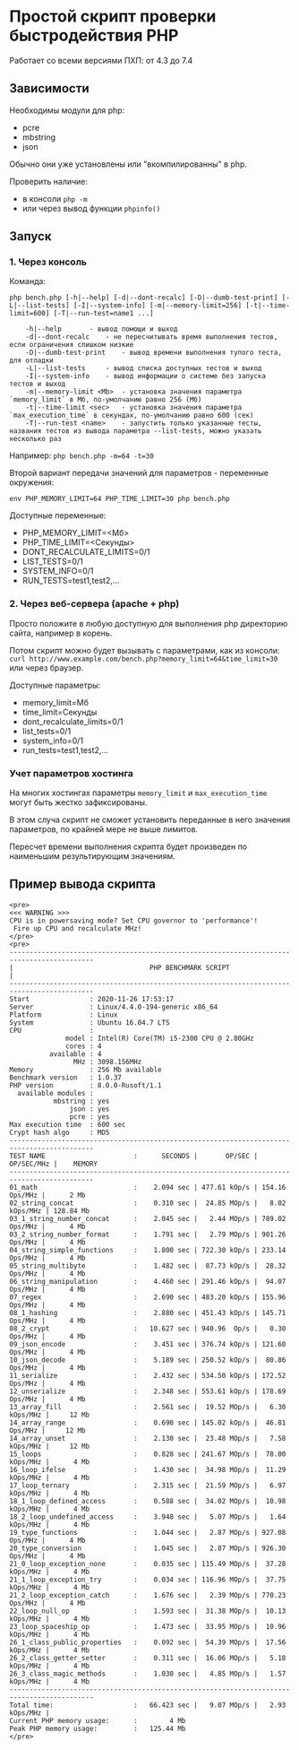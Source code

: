 # Простой скрипт проверки быстродействия PHP

Работает со всеми версиями ПХП: от 4.3 до 7.4

## Зависимости

Необходимы модули для php:

- pcre
- mbstring
- json

Обычно они уже установлены или "вкомпилированны" в php.

Проверить наличие:

- в консоли `php -m`
- или через вывод функции `phpinfo()`

## Запуск

### 1. Через консоль

Команда:
```
php bench.php [-h|--help] [-d|--dont-recalc] [-D|--dumb-test-print] [-L|--list-tests] [-I|--system-info] [-m|--memory-limit=256] [-t|--time-limit=600] [-T|--run-test=name1 ...]

	-h|--help		- вывод помощи и выход
	-d|--dont-recalc	- не пересчитывать время выполнения тестов, если ограничения слишком низкие
	-D|--dumb-test-print	- вывод времени выполнения тупого теста, для отладки
	-L|--list-tests		- вывод списка доступных тестов и выход
	-I|--system-info	- вывод информации о системе без запуска тестов и выход
	-m|--memory-limit <Mb>	- установка значения параметра `memory_limit` в Мб, по-умолчанию равно 256 (Мб)
	-t|--time-limit <sec>	- установка значения параметра `max_execution_time` в секундах, по-умолчанию равно 600 (сек)
	-T|--run-test <name>	- запустить только указанные тесты, названия тестов из вывода параметра --list-tests, можно указать несколько раз
```
Например: `php bench.php -m=64 -t=30`

Второй вариант передачи значений для параметров - переменные окружения:
```
env PHP_MEMORY_LIMIT=64 PHP_TIME_LIMIT=30 php bench.php
```

Доступные переменные:

- PHP_MEMORY_LIMIT=<Мб>
- PHP_TIME_LIMIT=<Секунды>
- DONT_RECALCULATE_LIMITS=0/1
- LIST_TESTS=0/1
- SYSTEM_INFO=0/1
- RUN_TESTS=test1,test2,...

### 2. Через веб-сервера (apache + php)

Просто положите в любую доступную для выполнения php директорию сайта, например в корень.

Потом скрипт можно будет вызывать с параметрами, как из консоли:
`curl http://www.example.com/bench.php?memory_limit=64&time_limit=30`
или через браузер.

Доступные параметры:

- memory_limit=Мб
- time_limit=Секунды
- dont_recalculate_limits=0/1
- list_tests=0/1
- system_info=0/1
- run_tests=test1,test2,...

### Учет параметров хостинга

На многих хостингах параметры `memory_limit` и `max_execution_time` могут быть жестко зафиксированы.

В этом случа скрипт не сможет установить переданные в него значения параметров,
по крайней мере не выше лимитов.

Пересчет времени выполнения скрипта будет произведен по наименьшим результирующим значениям.

## Пример вывода скрипта

```
<pre>
<<< WARNING >>>
CPU is in powersaving mode? Set CPU governor to 'performance'!
 Fire up CPU and recalculate MHz!
</pre>
<pre>
-------------------------------------------------------------------------------------------
|                                  PHP BENCHMARK SCRIPT                                   |
-------------------------------------------------------------------------------------------
Start               : 2020-11-26 17:53:17
Server              : Linux/4.4.0-194-generic x86_64
Platform            : Linux
System              : Ubuntu 16.04.7 LTS
CPU                 :
              model : Intel(R) Core(TM) i5-2300 CPU @ 2.80GHz
              cores : 4
          available : 4
                MHz : 3098.156MHz
Memory              : 256 Mb available
Benchmark version   : 1.0.37
PHP version         : 8.0.0-Rusoft/1.1
  available modules :
           mbstring : yes
               json : yes
               pcre : yes
Max execution time  : 600 sec
Crypt hash algo     : MD5
-------------------------------------------------------------------------------------------
TEST NAME                      :      SECONDS |       OP/SEC |      OP/SEC/MHz |    MEMORY
-------------------------------------------------------------------------------------------
01_math                        :    2.094 sec | 477.61 kOp/s | 154.16  Ops/MHz |      2 Mb
02_string_concat               :    0.310 sec |  24.85 MOp/s |   8.02 kOps/MHz | 128.84 Mb
03_1_string_number_concat      :    2.045 sec |   2.44 MOp/s | 789.02  Ops/MHz |      4 Mb
03_2_string_number_format      :    1.791 sec |   2.79 MOp/s | 901.26  Ops/MHz |      4 Mb
04_string_simple_functions     :    1.800 sec | 722.30 kOp/s | 233.14  Ops/MHz |      4 Mb
05_string_multibyte            :    1.482 sec |  87.73 kOp/s |  28.32  Ops/MHz |      4 Mb
06_string_manipulation         :    4.460 sec | 291.46 kOp/s |  94.07  Ops/MHz |      4 Mb
07_regex                       :    2.690 sec | 483.20 kOp/s | 155.96  Ops/MHz |      4 Mb
08_1_hashing                   :    2.880 sec | 451.43 kOp/s | 145.71  Ops/MHz |      4 Mb
08_2_crypt                     :   10.627 sec | 940.96  Op/s |   0.30  Ops/MHz |      4 Mb
09_json_encode                 :    3.451 sec | 376.74 kOp/s | 121.60  Ops/MHz |      4 Mb
10_json_decode                 :    5.189 sec | 250.52 kOp/s |  80.86  Ops/MHz |      4 Mb
11_serialize                   :    2.432 sec | 534.50 kOp/s | 172.52  Ops/MHz |      4 Mb
12_unserialize                 :    2.348 sec | 553.61 kOp/s | 178.69  Ops/MHz |      4 Mb
13_array_fill                  :    2.561 sec |  19.52 MOp/s |   6.30 kOps/MHz |     12 Mb
14_array_range                 :    0.690 sec | 145.02 kOp/s |  46.81  Ops/MHz |     12 Mb
14_array_unset                 :    2.130 sec |  23.48 MOp/s |   7.58 kOps/MHz |     12 Mb
15_loops                       :    0.828 sec | 241.67 MOp/s |  78.00 kOps/MHz |      4 Mb
16_loop_ifelse                 :    1.430 sec |  34.98 MOp/s |  11.29 kOps/MHz |      4 Mb
17_loop_ternary                :    2.315 sec |  21.59 MOp/s |   6.97 kOps/MHz |      4 Mb
18_1_loop_defined_access       :    0.588 sec |  34.02 MOp/s |  10.98 kOps/MHz |      4 Mb
18_2_loop_undefined_access     :    3.948 sec |   5.07 MOp/s |   1.64 kOps/MHz |      4 Mb
19_type_functions              :    1.044 sec |   2.87 MOp/s | 927.08  Ops/MHz |      4 Mb
20_type_conversion             :    1.045 sec |   2.87 MOp/s | 926.30  Ops/MHz |      4 Mb
21_0_loop_exception_none       :    0.035 sec | 115.49 MOp/s |  37.28 kOps/MHz |      4 Mb
21_1_loop_exception_try        :    0.034 sec | 116.96 MOp/s |  37.75 kOps/MHz |      4 Mb
21_2_loop_exception_catch      :    1.676 sec |   2.39 MOp/s | 770.23  Ops/MHz |      4 Mb
22_loop_null_op                :    1.593 sec |  31.38 MOp/s |  10.13 kOps/MHz |      4 Mb
23_loop_spaceship_op           :    1.473 sec |  33.95 MOp/s |  10.96 kOps/MHz |      4 Mb
26_1_class_public_properties   :    0.092 sec |  54.39 MOp/s |  17.56 kOps/MHz |      4 Mb
26_2_class_getter_setter       :    0.311 sec |  16.06 MOp/s |   5.18 kOps/MHz |      4 Mb
26_3_class_magic_methods       :    1.030 sec |   4.85 MOp/s |   1.57 kOps/MHz |      4 Mb
-------------------------------------------------------------------------------------------
Total time:                    :   66.423 sec |   9.07 MOp/s |   2.93 kOps/MHz |
Current PHP memory usage:      :        4 Mb
Peak PHP memory usage:         :   125.44 Mb
</pre>
```
